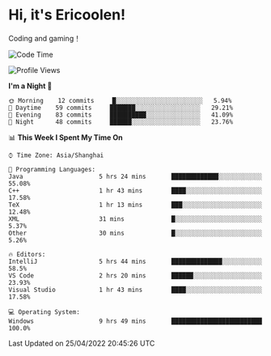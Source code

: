 # Hi, it's Ericoolen!
Coding and gaming！

<!--START_SECTION:waka-->
![Code Time](http://img.shields.io/badge/Code%20Time-219%20hrs%2036%20mins-blue)

![Profile Views](http://img.shields.io/badge/Profile%20Views-2-blue)

**I'm a Night 🦉** 

```text
🌞 Morning    12 commits     █░░░░░░░░░░░░░░░░░░░░░░░░   5.94% 
🌆 Daytime    59 commits     ███████░░░░░░░░░░░░░░░░░░   29.21% 
🌃 Evening    83 commits     ██████████░░░░░░░░░░░░░░░   41.09% 
🌙 Night      48 commits     ██████░░░░░░░░░░░░░░░░░░░   23.76%

```


📊 **This Week I Spent My Time On** 

```text
⌚︎ Time Zone: Asia/Shanghai

💬 Programming Languages: 
Java                     5 hrs 24 mins       █████████████░░░░░░░░░░░░   55.08% 
C++                      1 hr 43 mins        ████░░░░░░░░░░░░░░░░░░░░░   17.58% 
TeX                      1 hr 13 mins        ███░░░░░░░░░░░░░░░░░░░░░░   12.48% 
XML                      31 mins             █░░░░░░░░░░░░░░░░░░░░░░░░   5.37% 
Other                    30 mins             █░░░░░░░░░░░░░░░░░░░░░░░░   5.26%

🔥 Editors: 
IntelliJ                 5 hrs 44 mins       ██████████████░░░░░░░░░░░   58.5% 
VS Code                  2 hrs 20 mins       ██████░░░░░░░░░░░░░░░░░░░   23.93% 
Visual Studio            1 hr 43 mins        ████░░░░░░░░░░░░░░░░░░░░░   17.58%

💻 Operating System: 
Windows                  9 hrs 49 mins       █████████████████████████   100.0%

```


 Last Updated on 25/04/2022 20:45:26 UTC
<!--END_SECTION:waka-->


